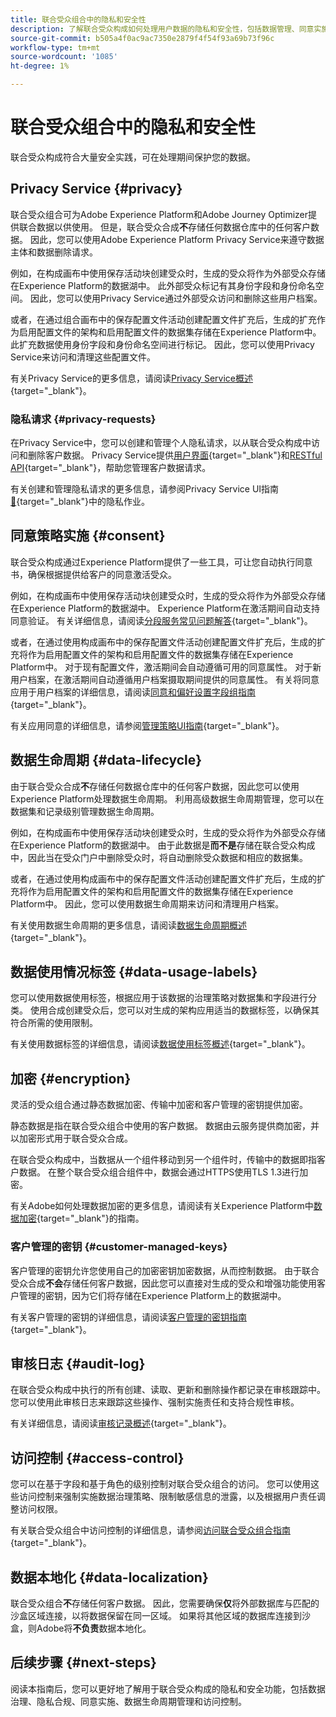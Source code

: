 ```yaml
---
title: 联合受众组合中的隐私和安全性
description: 了解联合受众构成如何处理用户数据的隐私和安全性，包括数据管理、同意实施、访问控制、数据加密和隐私合规性等功能。
source-git-commit: b505a4f0ac9ac7350e2879f4f54f93a69b73f96c
workflow-type: tm+mt
source-wordcount: '1085'
ht-degree: 1%

---
```



# 联合受众组合中的隐私和安全性

联合受众构成符合大量安全实践，可在处理期间保护您的数据。

## Privacy Service {#privacy}

联合受众组合可为Adobe Experience Platform和Adobe Journey Optimizer提供联合数据以供使用。 但是，联合受众合成&#x200B;**不**&#x200B;存储任何数据仓库中的任何客户数据。 因此，您可以使用Adobe Experience Platform Privacy Service来遵守数据主体和数据删除请求。

例如，在构成画布中使用保存活动块创建受众时，生成的受众将作为外部受众存储在Experience Platform的数据湖中。 此外部受众标记有其身份字段和身份命名空间。 因此，您可以使用Privacy Service通过外部受众访问和删除这些用户档案。

或者，在通过组合画布中的保存配置文件活动创建配置文件扩充后，生成的扩充作为启用配置文件的架构和启用配置文件的数据集存储在Experience Platform中。 此扩充数据使用身份字段和身份命名空间进行标记。 因此，您可以使用Privacy Service来访问和清理这些配置文件。

有关Privacy Service的更多信息，请阅读[Privacy Service概述](https://experienceleague.adobe.com/en/docs/experience-platform/privacy/home){target="_blank"}。

### 隐私请求 {#privacy-requests}

在Privacy Service中，您可以创建和管理个人隐私请求，以从联合受众构成中访问和删除客户数据。 Privacy Service提供[用户界面](https://experienceleague.adobe.com/docs/experience-platform/privacy/ui/user-guide.html?lang=zh-Hans){target="_blank"}和[RESTful API](https://experienceleague.adobe.com/zh-hans/docs/experience-platform/privacy/api/overview){target="_blank"}，帮助您管理客户数据请求。

有关创建和管理隐私请求的更多信息，请参阅Privacy Service UI指南[&#128279;](https://experienceleague.adobe.com/en/docs/experience-platform/privacy/ui/user-guide){target="_blank"}中的隐私作业。

## 同意策略实施 {#consent}

联合受众构成通过Experience Platform提供了一些工具，可让您自动执行同意书，确保根据提供给客户的同意激活受众。

例如，在构成画布中使用保存活动块创建受众时，生成的受众将作为外部受众存储在Experience Platform的数据湖中。 Experience Platform在激活期间自动支持同意验证。 有关详细信息，请阅读[分段服务常见问题解答](https://experienceleague.adobe.com/en/docs/experience-platform/segmentation/faq#consent){target="_blank"}。

或者，在通过使用构成画布中的保存配置文件活动创建配置文件扩充后，生成的扩充将作为启用配置文件的架构和启用配置文件的数据集存储在Experience Platform中。 对于现有配置文件，激活期间会自动遵循可用的同意属性。 对于新用户档案，在激活期间自动遵循用户档案摄取期间提供的同意属性。 有关将同意应用于用户档案的详细信息，请阅读[同意和偏好设置字段组指南](https://experienceleague.adobe.com/en/docs/experience-platform/xdm/field-groups/profile/consents){target="_blank"}。

有关应用同意的详细信息，请参阅[管理策略UI指南](https://experienceleague.adobe.com/en/docs/experience-platform/data-governance/policies/user-guide#consent-policy){target="_blank"}。

## 数据生命周期 {#data-lifecycle}

由于联合受众合成&#x200B;**不**&#x200B;存储任何数据仓库中的任何客户数据，因此您可以使用Experience Platform处理数据生命周期。 利用高级数据生命周期管理，您可以在数据集和记录级别管理数据生命周期。

例如，在构成画布中使用保存活动块创建受众时，生成的受众将作为外部受众存储在Experience Platform的数据湖中。 由于此数据是&#x200B;**而不是**&#x200B;存储在联合受众构成中，因此当在受众门户中删除受众时，将自动删除受众数据和相应的数据集。

或者，在通过使用构成画布中的保存配置文件活动创建配置文件扩充后，生成的扩充将作为启用配置文件的架构和启用配置文件的数据集存储在Experience Platform中。 因此，您可以使用数据生命周期来访问和清理用户档案。

有关使用数据生命周期的更多信息，请阅读[数据生命周期概述](https://experienceleague.adobe.com/en/docs/experience-platform/data-lifecycle/home){target="_blank"}。

## 数据使用情况标签 {#data-usage-labels}

您可以使用数据使用标签，根据应用于该数据的治理策略对数据集和字段进行分类。 使用合成创建受众后，您可以对生成的架构应用适当的数据标签，以确保其符合所需的使用限制。

有关使用数据标签的详细信息，请阅读[数据使用标签概述](https://experienceleague.adobe.com/en/docs/experience-platform/data-governance/labels/overview){target="_blank"}。

## 加密 {#encryption}

灵活的受众组合通过静态数据加密、传输中加密和客户管理的密钥提供加密。

静态数据是指在联合受众组合中使用的客户数据。 数据由云服务提供商加密，并以加密形式用于联合受众合成。

在联合受众构成中，当数据从一个组件移动到另一个组件时，传输中的数据即指客户数据。 在整个联合受众组合组件中，数据会通过HTTPS使用TLS 1.3进行加密。

有关Adobe如何处理数据加密的更多信息，请阅读有关Experience Platform中[数据加密](https://experienceleague.adobe.com/en/docs/experience-platform/landing/governance-privacy-security/encryption){target="_blank"}的指南。

### 客户管理的密钥 {#customer-managed-keys}

客户管理的密钥允许您使用自己的加密密钥加密数据，从而控制数据。 由于联合受众合成&#x200B;**不会**&#x200B;存储任何客户数据，因此您可以直接对生成的受众和增强功能使用客户管理的密钥，因为它们将存储在Experience Platform上的数据湖中。

有关客户管理的密钥的详细信息，请阅读[客户管理的密钥指南](https://experienceleague.adobe.com/en/docs/experience-platform/landing/governance-privacy-security/customer-managed-keys/overview){target="_blank"}。

## 审核日志 {#audit-log}

在联合受众构成中执行的所有创建、读取、更新和删除操作都记录在审核跟踪中。 您可以使用此审核日志来跟踪这些操作、强制实施责任和支持合规性审核。

有关详细信息，请阅读[审核记录概述](/help/admin/audit-trail.md){target="_blank"}。

## 访问控制 {#access-control}

您可以在基于字段和基于角色的级别控制对联合受众组合的访问。 您可以使用这些访问控制来强制实施数据治理策略、限制敏感信息的泄露，以及根据用户责任调整访问权限。

有关联合受众组合中访问控制的详细信息，请参阅[访问联合受众组合指南](/help/start/feature-access.md){target="_blank"}。

## 数据本地化 {#data-localization}

联合受众组合&#x200B;**不**&#x200B;存储任何客户数据。 因此，您需要确保&#x200B;**仅**&#x200B;将外部数据库与匹配的沙盒区域连接，以将数据保留在同一区域。 如果将其他区域的数据库连接到沙盒，则Adobe将&#x200B;**不负责**&#x200B;数据本地化。

## 后续步骤 {#next-steps}

阅读本指南后，您可以更好地了解用于联合受众构成的隐私和安全功能，包括数据治理、隐私合规、同意实施、数据生命周期管理和访问控制。
